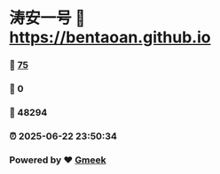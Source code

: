 # 涛安一号 :link: https://bentaoan.github.io 
### :page_facing_up: [75](https://bentaoan.github.io/tag.html) 
### :speech_balloon: 0 
### :hibiscus: 48294 
### :alarm_clock: 2025-06-22 23:50:34 
### Powered by :heart: [Gmeek](https://github.com/Meekdai/Gmeek)
